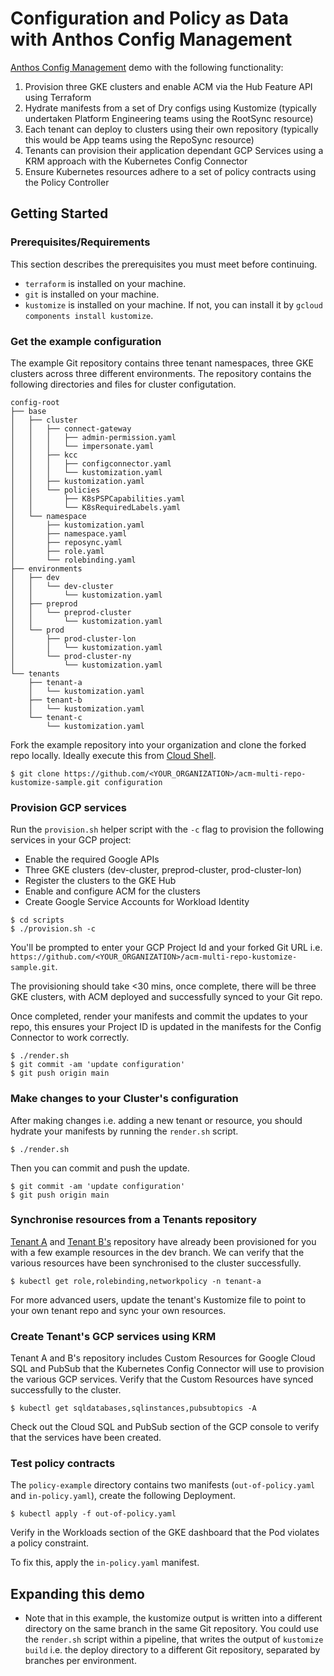 # Configuration and Policy as Data with Anthos Config Management

[Anthos Config Management](https://cloud.google.com/anthos/config-management) demo with the following functionality:

1. Provision three GKE clusters and enable ACM via the Hub Feature API using Terraform
2. Hydrate manifests from a set of Dry configs using Kustomize (typically undertaken Platform Engineering teams using the RootSync resource)
3. Each tenant can deploy to clusters using their own repository (typically this would be App teams using the RepoSync resource)
4. Tenants can provision their application dependant GCP Services using a KRM approach with the Kubernetes Config Connector
5. Ensure Kubernetes resources adhere to a set of policy contracts using the Policy Controller

## Getting Started

### Prerequisites/Requirements
This section describes the prerequisites you must meet before continuing.
- `terraform` is installed on your machine.
- `git` is installed on your machine.
- `kustomize` is installed on your machine. If not, you can install it by `gcloud components install kustomize`.

### Get the example configuration
The example Git repository contains three tenant namespaces, three GKE clusters across three different environments. The repository contains the following directories and files for cluster configutation.
```
config-root
├── base
│   ├── cluster
│   │   ├── connect-gateway
│   │   │   ├── admin-permission.yaml
│   │   │   └── impersonate.yaml
│   │   ├── kcc
│   │   │   ├── configconnector.yaml
│   │   │   └── kustomization.yaml
│   │   ├── kustomization.yaml
│   │   └── policies
│   │       ├── K8sPSPCapabilities.yaml
│   │       └── K8sRequiredLabels.yaml
│   └── namespace
│       ├── kustomization.yaml
│       ├── namespace.yaml
│       ├── reposync.yaml
│       ├── role.yaml
│       └── rolebinding.yaml
├── environments
│   ├── dev
│   │   └── dev-cluster
│   │       └── kustomization.yaml
│   ├── preprod
│   │   └── preprod-cluster
│   │       └── kustomization.yaml
│   └── prod
│       ├── prod-cluster-lon
│       │   └── kustomization.yaml
│       └── prod-cluster-ny
│           └── kustomization.yaml
└── tenants
    ├── tenant-a
    │   └── kustomization.yaml
    ├── tenant-b
    │   └── kustomization.yaml
    └── tenant-c
        └── kustomization.yaml
```

Fork the example repository into your organization and clone the forked repo locally.  Ideally execute this from [Cloud Shell](https://cloud.google.com/shell).

```
$ git clone https://github.com/<YOUR_ORGANIZATION>/acm-multi-repo-kustomize-sample.git configuration
```

### Provision GCP services

Run the `provision.sh` helper script with the `-c` flag to provision the following services in your GCP project:
- Enable the required Google APIs
- Three GKE clusters (dev-cluster, preprod-cluster, prod-cluster-lon)
- Register the clusters to the GKE Hub
- Enable and configure ACM for the clusters
- Create Google Service Accounts for Workload Identity

```
$ cd scripts
$ ./provision.sh -c
```

You'll be prompted to enter your GCP Project Id and your forked Git URL i.e. `https://github.com/<YOUR_ORGANIZATION>/acm-multi-repo-kustomize-sample.git`.

The provisioning should take <30 mins, once complete, there will be three GKE clusters, with ACM deployed and successfully synced to your Git repo.

Once completed, render your manifests and commit the updates to your repo, this ensures your Project ID is updated in the manifests for the Config Connector to work correctly. 

```
$ ./render.sh
$ git commit -am 'update configuration'
$ git push origin main
```

### Make changes to your Cluster's configuration

After making changes i.e. adding a new tenant or resource, you should hydrate your manifests by running the `render.sh` script.
```
$ ./render.sh
```

Then you can commit and push the update.

```
$ git commit -am 'update configuration'
$ git push origin main
```

### Synchronise resources from a Tenants repository

[Tenant A](https://github.com/ejmadkins/acm-multi-repo-tenant-a) and [Tenant B's](https://github.com/ejmadkins/acm-multi-repo-tenant-b/tree/dev) repository have already been provisioned for you with a few example resources in the dev branch.  We can verify that the various resources have been synchronised to the cluster successfully.

```
$ kubectl get role,rolebinding,networkpolicy -n tenant-a
```

For more advanced users, update the tenant's Kustomize file to point to your own tenant repo and sync your own resources.

### Create Tenant's GCP services using KRM

Tenant A and B's repository includes Custom Resources for Google Cloud SQL and PubSub that the Kubernetes Config Connector will use to provision the various GCP services.  Verify that the Custom Resources have synced successfully to the cluster.

```
$ kubectl get sqldatabases,sqlinstances,pubsubtopics -A
```

Check out the Cloud SQL and PubSub section of the GCP console to verify that the services have been created.

### Test policy contracts

The `policy-example` directory contains two manifests (`out-of-policy.yaml` and `in-policy.yaml`), create the following Deployment.
```
$ kubectl apply -f out-of-policy.yaml
```
Verify in the Workloads section of the GKE dashboard that the Pod violates a policy constraint.

To fix this, apply the `in-policy.yaml` manifest.

## Expanding this demo

- Note that in this example, the kustomize output is written into a different directory on the same branch in the same Git repository. You could use the `render.sh` script within a pipeline, that writes the output of `kustomize build` i.e. the deploy directory to a different Git repository, separated by branches per environment.
